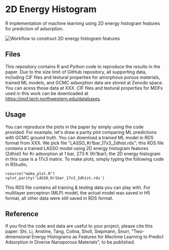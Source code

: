 # 2D Energy Histogram
R implementation of machine learning using 2D energy histogram features for prediction of adsorption.<br/>

![Workflow to construct 2D energy histogram features](https://github.com/snurr-group/2D-energy-histogram/blob/main/feature_engineering_scheme.jpg)

## Files
This repository contains R and Python code to reproduce the results in the paper. Due to the size limit of GitHub repository, all supporting data, including CIF files and textural properties for amorphous porous materials, trained ML models, and GCMC adsorption data are stored at Zenodo space. You can acess those data at XXX. CIF files and textural properties for MOFs used in this work can be downloaded at https://mof.tech.northwestern.edu/databases.

## Usage
You can reproduce the plots in the paper by simply using the code provided. For example, let's draw a parity plot comparing ML predictions with GCMC ground truth. You can download a trained ML model in RDS format from XXX. We pick file "LASSO_Kr1bar_17x3_2dhist.rds"; this RDS file contains a trained LASSO model using 2D energy histogram features (2dhist) for Kr adsorption at 1 bar, 273 K (Kr1bar); the 2D energy histogram in this case is a 17x3 matrix. To make plots, simply typing the following code in RStudio,
```
>source("make_plot.R")
>plot_parity('LASSO_Kr1bar_17x3_2dhist.rds')
```
This RDS file contains all training & testing data you can play with. For multilayer perceptron (MLP) model, the actual model was saved in H5 format, all other data were still saved in RDS format.

## Reference
If you find the code and data are useful to your project, please cite this paper: 
Shi, Li, Anstine, Tang, Colina, Sholl, Siepmann, Snurr, "Two-dimensional Energy Histograms as Features for Machine Learning to Predict Adsorption in Diverse Nanoporous Materials", to be published.
